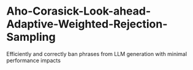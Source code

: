 # Aho-Corasick-Look-ahead-Adaptive-Weighted-Rejection-Sampling
Efficiently and correctly ban phrases from LLM generation with minimal performance impacts

